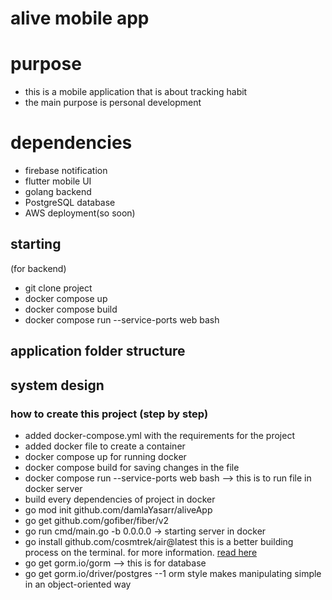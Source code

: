 # alive mobile app

# purpose 
- this is a mobile application that is about tracking habit 
- the main purpose is personal development

# dependencies 

- firebase notification
- flutter mobile UI
- golang backend 
- PostgreSQL database 
- AWS deployment(so soon)

## starting 

(for backend) 
- git clone project
- docker compose up 
- docker compose build 
- docker compose run --service-ports web bash 



## application folder structure 
## system design 


### how to create this project (step by step)
- added docker-compose.yml with the requirements for the project
- added docker file to create a container 
- docker compose up for running docker
- docker compose build for saving changes in the file 
- docker compose run --service-ports web bash --> this is to run file in docker server
- build every dependencies of project in docker
- go mod init github.com/damlaYasarr/aliveApp
- go get github.com/gofiber/fiber/v2
- go run cmd/main.go -b 0.0.0.0 -> starting server in docker
- go install github.com/cosmtrek/air@latest this is a better building process on the terminal. for more information. [read here](!https://github.com/cosmtrek/air) 
- go get gorm.io/gorm --> this is for database
-  go get gorm.io/driver/postgres --1 orm style makes manipulating simple in an object-oriented way 
